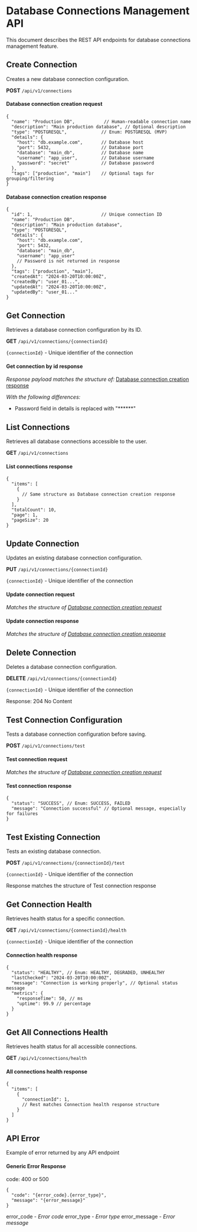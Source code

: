 # Database Connections Management API

This document describes the REST API endpoints for database connections management feature.

## Create Connection

Creates a new database connection configuration.

**POST** `/api/v1/connections`

#### **Database connection creation request**
```json5
{
  "name": "Production DB",           // Human-readable connection name
  "description": "Main production database", // Optional description
  "type": "POSTGRESQL",             // Enum: POSTGRESQL (MVP)
  "details": {
    "host": "db.example.com",       // Database host
    "port": 5432,                   // Database port
    "database": "main_db",          // Database name
    "username": "app_user",         // Database username
    "password": "secret"            // Database password
  },
  "tags": ["production", "main"]    // Optional tags for grouping/filtering
}
```

#### **Database connection creation response**
```json5
{
  "id": 1,                          // Unique connection ID
  "name": "Production DB",
  "description": "Main production database",
  "type": "POSTGRESQL",
  "details": {
    "host": "db.example.com",
    "port": 5432,
    "database": "main_db",
    "username": "app_user"
    // Password is not returned in response
  },
  "tags": ["production", "main"],
  "createdAt": "2024-03-20T10:00:00Z",
  "createdBy": "user_01...",
  "updatedAt": "2024-03-20T10:00:00Z",
  "updatedBy": "user_01..."
}
```

## Get Connection

Retrieves a database connection configuration by its ID.

**GET** `/api/v1/connections/{connectionId}`

`{connectionId}` - Unique identifier of the connection

#### **Get connection by id response**
*Response payload matches the structure of:*
[Database connection creation response](#database-connection-creation-response)

*With the following differences:*
- Password field in details is replaced with "******"

## List Connections

Retrieves all database connections accessible to the user.

**GET** `/api/v1/connections`

#### **List connections response**
```json5
{
  "items": [
    {
      // Same structure as Database connection creation response
    }
  ],
  "totalCount": 10,
  "page": 1,
  "pageSize": 20
}
```

## Update Connection

Updates an existing database connection configuration.

**PUT** `/api/v1/connections/{connectionId}`

`{connectionId}` - Unique identifier of the connection

#### **Update connection request**
*Matches the structure of [Database connection creation request](#database-connection-creation-request)*

#### **Update connection response**
*Matches the structure of [Database connection creation response](#database-connection-creation-response)*

## Delete Connection

Deletes a database connection configuration.

**DELETE** `/api/v1/connections/{connectionId}`

`{connectionId}` - Unique identifier of the connection

Response: 204 No Content

## Test Connection Configuration

Tests a database connection configuration before saving.

**POST** `/api/v1/connections/test`

#### **Test connection request**
*Matches the structure of [Database connection creation request](#database-connection-creation-request)*

#### **Test connection response**
```json5
{
  "status": "SUCCESS", // Enum: SUCCESS, FAILED
  "message": "Connection successful" // Optional message, especially for failures
}
```

## Test Existing Connection

Tests an existing database connection.

**POST** `/api/v1/connections/{connectionId}/test`

`{connectionId}` - Unique identifier of the connection

Response matches the structure of Test connection response

## Get Connection Health

Retrieves health status for a specific connection.

**GET** `/api/v1/connections/{connectionId}/health`

`{connectionId}` - Unique identifier of the connection

#### **Connection health response**
```json5
{
  "status": "HEALTHY", // Enum: HEALTHY, DEGRADED, UNHEALTHY
  "lastChecked": "2024-03-20T10:00:00Z",
  "message": "Connection is working properly", // Optional status message
  "metrics": {
    "responseTime": 50, // ms
    "uptime": 99.9 // percentage
  }
}
```

## Get All Connections Health

Retrieves health status for all accessible connections.

**GET** `/api/v1/connections/health`

#### **All connections health response**
```json5
{
  "items": [
    {
      "connectionId": 1,
      // Rest matches Connection health response structure
    }
  ]
}
```

## API Error

Example of error returned by any API endpoint

#### **Generic Error Response**

code: 400 or 500

```json5
{
  "code": "{error_code}.{error_type}",
  "message": "{error_message}"
}
```

error_code - *Error code*
error_type - *Error type*
error_message - *Error message* 
